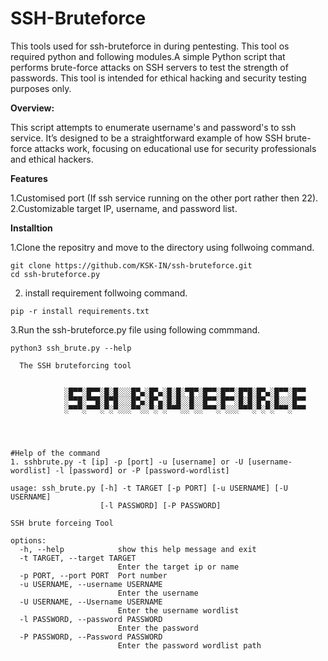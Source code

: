 # SSH-Bruteforce
This tools used for ssh-bruteforce in during pentesting. This tool os required python and following modules.A simple Python script that performs brute-force attacks on SSH servers to test the strength of passwords. This tool is intended for ethical hacking and security testing purposes only.

**Overview:**

This script attempts to enumerate username's and password's to ssh service. It’s designed to be a straightforward example of how SSH brute-force attacks work, focusing on educational use for security professionals and ethical hackers.

**Features**

1.Customised port (If ssh service running on the other port rather then 22).
2.Customizable target IP, username, and password list.


**Installtion**

1.Clone the repositry and move to the directory using follwoing command.

```
git clone https://github.com/KSK-IN/ssh-bruteforce.git
cd ssh-bruteforce.py
```
2. install requirement follwoing command.
```
pip -r install requirements.txt
```
3.Run the ssh-bruteforce.py file using following commmand.

```
python3 ssh_brute.py --help

  The SSH bruteforcing tool

          
            ░█▀▀░█▀▀░█░█░░░█▀▄░█▀▄░█░█░▀█▀░█▀▀░█▀▀░█▀█░█▀▄░█▀▀░█▀▀
            ░▀▀█░▀▀█░█▀█░░░█▀▄░█▀▄░█░█░░█░░█▀▀░█▀▀░█░█░█▀▄░█░░░█▀▀
            ░▀▀▀░▀▀▀░▀░▀░░░▀▀░░▀░▀░▀▀▀░░▀░░▀▀▀░▀░░░▀▀▀░▀░▀░▀▀▀░▀▀▀


          

#Help of the command
1. sshbrute.py -t [ip] -p [port] -u [username] or -U [username-wordlist] -l [password] or -P [password-wordlist]

usage: ssh_brute.py [-h] -t TARGET [-p PORT] [-u USERNAME] [-U USERNAME]
                    [-l PASSWORD] [-P PASSWORD]

SSH brute forceing Tool

options:
  -h, --help            show this help message and exit
  -t TARGET, --target TARGET
                        Enter the target ip or name
  -p PORT, --port PORT  Port number
  -u USERNAME, --username USERNAME
                        Enter the username
  -U USERNAME, --Username USERNAME
                        Enter the username wordlist
  -l PASSWORD, --password PASSWORD
                        Enter the password
  -P PASSWORD, --Password PASSWORD
                        Enter the password wordlist path

```
